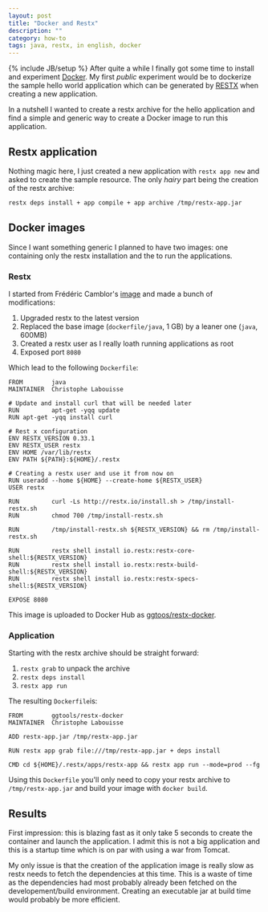 ```yaml
---
layout: post
title: "Docker and Restx"
description: ""
category: how-to
tags: java, restx, in english, docker
---
```

{% include JB/setup %}
After quite a while I finally got some time to install and experiment [Docker](http://docker.io/). My first *public* experiment would be to dockerize the sample hello world application which can be generated by [RESTX](http://restx.io) when creating a new application.
<!--more-->

In a nutshell I wanted to create a restx archive for the hello application and find a simple and generic way to create a Docker image to run this application.

## Restx application

Nothing magic here, I just created a new application with `restx app new` and asked to create the sample resource. The only *hairy* part being the creation of the restx archive:

```bash
restx deps install + app compile + app archive /tmp/restx-app.jar
```

## Docker images

Since I want something generic I planned to have two images: one containing only the restx installation and the to run the applications.

### Restx

I started from Frédéric Camblor's [image](https://registry.hub.docker.com/u/fcamblor/restx-docker/) and made a bunch of modifications:

1. Upgraded restx to the latest version
1. Replaced the base image (`dockerfile/java`, 1 GB)  by a leaner one (`java`, 600MB)
1. Created a restx user as I really loath running applications as root
1. Exposed port `8080`

Which lead to the following `Dockerfile`:

```
FROM        java
MAINTAINER  Christophe Labouisse

# Update and install curl that will be needed later
RUN         apt-get -yqq update
RUN apt-get -yqq install curl

# Rest x configuration
ENV RESTX_VERSION 0.33.1
ENV RESTX_USER restx
ENV HOME /var/lib/restx
ENV PATH ${PATH}:${HOME}/.restx

# Creating a restx user and use it from now on
RUN useradd --home ${HOME} --create-home ${RESTX_USER}
USER restx

RUN         curl -Ls http://restx.io/install.sh > /tmp/install-restx.sh
RUN         chmod 700 /tmp/install-restx.sh

RUN         /tmp/install-restx.sh ${RESTX_VERSION} && rm /tmp/install-restx.sh

RUN         restx shell install io.restx:restx-core-shell:${RESTX_VERSION}
RUN         restx shell install io.restx:restx-build-shell:${RESTX_VERSION}
RUN         restx shell install io.restx:restx-specs-shell:${RESTX_VERSION}

EXPOSE 8080
```

This image is uploaded to Docker Hub as [ggtoos/restx-docker](https://registry.hub.docker.com/u/ggtools/restx-docker/).

### Application

Starting with the restx archive should be straight forward:

1. `restx grab` to unpack the archive
1. `restx deps install`
1. `restx app run`

The resulting `Dockerfile`is:

```
FROM        ggtools/restx-docker
MAINTAINER  Christophe Labouisse

ADD restx-app.jar /tmp/restx-app.jar

RUN restx app grab file:///tmp/restx-app.jar + deps install

CMD cd ${HOME}/.restx/apps/restx-app && restx app run --mode=prod --fg
```

Using this `Dockerfile` you'll only need to copy your restx archive to `/tmp/restx-app.jar` and build your image with `docker build`.

## Results

First impression: this is blazing fast as it only take 5 seconds to create the container and launch the application. I admit this is not a big application and this is a startup time which is on par with using a war from Tomcat.

My only issue is that the creation of the application image is really slow as restx needs to fetch the dependencies at this time. This is a waste of time as the dependencies had most probably already been fetched on the developement/build environment. Creating an executable jar at build time would probably be more efficient.
